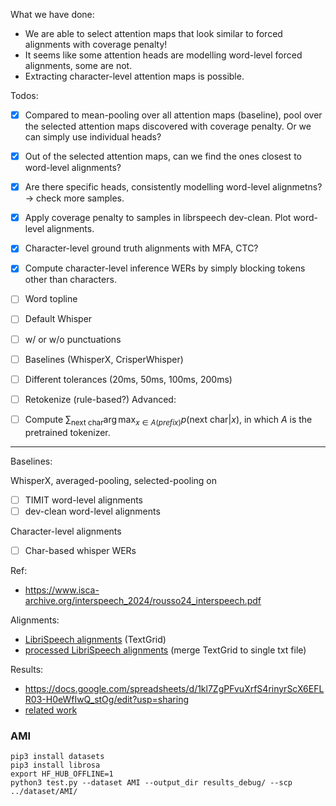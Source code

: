 What we have done:
- We are able to select attention maps that look similar to forced alignments with coverage penalty!
- It seems like some attention heads are modelling word-level forced alignments, some are not.
- Extracting character-level attention maps is possible.

Todos:
- [X] Compared to mean-pooling over all attention maps (baseline), pool over the selected attention maps discovered with coverage penalty. Or we can simply use individual heads?
- [X] Out of the selected attention maps, can we find the ones closest to word-level alignments?
- [X] Are there specific heads, consistently modelling word-level alignmetns? -> check more samples.
- [X] Apply coverage penalty to samples in librspeech dev-clean. Plot word-level alignments.
- [X] Character-level ground truth alignments with MFA, CTC?
- [X] Compute character-level inference WERs by simply blocking tokens other than characters.

- [ ] Word topline
- [ ] Default Whisper
- [ ] w/ or w/o punctuations
- [ ] Baselines (WhisperX, CrisperWhisper)
- [ ] Different tolerances (20ms, 50ms, 100ms, 200ms)
- [ ] Retokenize (rule-based?) 
Advanced:
- [ ] Compute $\sum_{\text{next char}} \arg \max_{x \in A(prefix)} p(\text{next char}| x)$, in which $A$ is the pretrained tokenizer. 


---
Baselines:

WhisperX, averaged-pooling, selected-pooling on
- [ ] TIMIT word-level alignments
- [ ] dev-clean word-level alignments

Character-level alignments
- [ ] Char-based whisper WERs


Ref: 
- https://www.isca-archive.org/interspeech_2024/rousso24_interspeech.pdf

Alignments:
- [LibriSpeech alignments](https://zenodo.org/records/2619474#.YnB_1fPMK3I) (TextGrid)
- [processed LibriSpeech alignments](https://drive.google.com/drive/folders/10Qa8dedfFhVl-3NuxMQMUUOwo9Rwn33o?usp=sharing) (merge TextGrid to single txt file)


Results:
- https://docs.google.com/spreadsheets/d/1kl7ZgPFvuXrfS4rinyrScX6EFLR03-H0eWfIwQ_stOg/edit?usp=sharing
- [related work](https://docs.google.com/document/d/1oEsVdRs08uYDPpW35wB31KWYkD3qxliAgZphPbCpISk/edit?usp=sharing)




### AMI
```
pip3 install datasets
pip3 install librosa
export HF_HUB_OFFLINE=1
python3 test.py --dataset AMI --output_dir results_debug/ --scp ../dataset/AMI/
```
